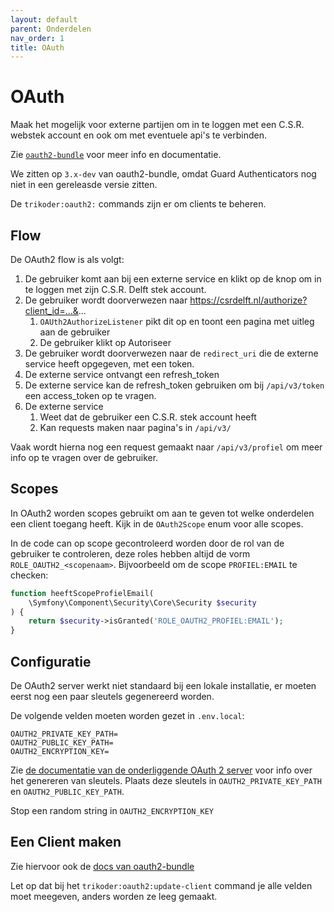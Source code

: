 ```yaml
---
layout: default
parent: Onderdelen
nav_order: 1
title: OAuth
---
```


# OAuth

Maak het mogelijk voor externe partijen om in te loggen met een C.S.R. webstek account en ook om met eventuele api's te verbinden.

Zie [`oauth2-bundle`](https://github.com/trikoder/oauth2-bundle) voor meer info en documentatie.

We zitten op `3.x-dev` van oauth2-bundle, omdat Guard Authenticators nog niet in een gereleasde versie zitten.

De `trikoder:oauth2:` commands zijn er om clients te beheren.

## Flow

De OAuth2 flow is als volgt:

1. De gebruiker komt aan bij een externe service en klikt op de knop om in te loggen met zijn C.S.R. Delft stek account.
1. De gebruiker wordt doorverwezen naar https://csrdelft.nl/authorize?client_id=...&...
   1. `OAUth2AuthorizeListener` pikt dit op en toont een pagina met uitleg aan de gebruiker
   1. De gebruiker klikt op Autoriseer
1. De gebruiker wordt doorverwezen naar de `redirect_uri` die de externe service heeft opgegeven, met een token.
1. De externe service ontvangt een refresh_token
1. De externe service kan de refresh_token gebruiken om bij `/api/v3/token` een access_token op te vragen.
1. De externe service
   1. Weet dat de gebruiker een C.S.R. stek account heeft
   1. Kan requests maken naar pagina's in `/api/v3/`

Vaak wordt hierna nog een request gemaakt naar `/api/v3/profiel` om meer info op te vragen over de gebruiker.

## Scopes

In OAuth2 worden scopes gebruikt om aan te geven tot welke onderdelen een client toegang heeft. Kijk in de `OAuth2Scope` enum voor alle scopes.

In de code can op scope gecontroleerd worden door de rol van de gebruiker te controleren, deze roles hebben altijd de vorm `ROLE_OAUTH2_<scopenaam>`. Bijvoorbeeld om de scope `PROFIEL:EMAIL` te checken:

```php
function heeftScopeProfielEmail(
	\Symfony\Component\Security\Core\Security $security
) {
	return $security->isGranted('ROLE_OAUTH2_PROFIEL:EMAIL');
}
```

## Configuratie

De OAuth2 server werkt niet standaard bij een lokale installatie, er moeten eerst nog een paar sleutels gegenereerd worden.

De volgende velden moeten worden gezet in `.env.local`:

```
OAUTH2_PRIVATE_KEY_PATH=
OAUTH2_PUBLIC_KEY_PATH=
OAUTH2_ENCRYPTION_KEY=
```

Zie [de documentatie van de onderliggende OAuth 2 server](https://oauth2.thephpleague.com/installation/#generating-public-and-private-keys) voor info over het genereren van sleutels. Plaats deze sleutels in `OAUTH2_PRIVATE_KEY_PATH` en `OAUTH2_PUBLIC_KEY_PATH`.

Stop een random string in `OAUTH2_ENCRYPTION_KEY`

## Een Client maken

Zie hiervoor ook de [docs van oauth2-bundle](https://github.com/trikoder/oauth2-bundle/blob/v3.x/docs/basic-setup.md)

Let op dat bij het `trikoder:oauth2:update-client` command je alle velden moet meegeven, anders worden ze leeg gemaakt.
